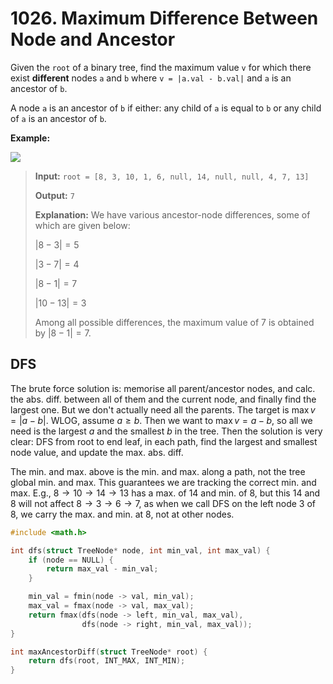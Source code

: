 # 1026. Maximum Difference Between Node and Ancestor

Given the `root` of a binary tree, find the maximum value `v` for which there exist **different** nodes `a` and `b` where `v = |a.val - b.val|` and `a` is an ancestor of `b`.

A node `a` is an ancestor of `b` if either: any child of `a` is equal to `b` or any child of `a` is an ancestor of `b`.

 
**Example:**

![](https://assets.leetcode.com/uploads/2020/11/09/tmp-tree.jpg)

> **Input:** `root = [8, 3, 10, 1, 6, null, 14, null, null, 4, 7, 13]`
> 
> **Output:** `7`
> 
> **Explanation:** We have various ancestor-node differences, some of which are given below:
> 
> $|8 - 3| = 5$
> 
> $|3 - 7| = 4$
> 
> $|8 - 1| = 7$
> 
> $|10 - 13| = 3$
> 
> Among all possible differences, the maximum value of $7$ is obtained by $|8 - 1| = 7$.


## DFS

The brute force solution is: memorise all parent/ancestor nodes, and calc. the abs. diff. between all of them and the current node, and finally find the largest one. But we don't actually need all the parents. The target is $\max v = |a - b|$. WLOG, assume $a \geq b$. Then we want to $\max v = a - b$, so all we need is the largest $a$ and the smallest $b$ in the tree. Then the solution is very clear: DFS from root to end leaf, in each path, find the largest and smallest node value, and update the max. abs. diff.

The min. and max. above is the min. and max. along a path, not the tree global min. and max. This guarantees we are tracking the correct min. and max. E.g., $8\to 10 \to 14\to 13$ has a max. of $14$ and min. of $8$, but this $14$ and $8$ will not affect $8\to 3\to 6\to 7$, as when we call DFS on the left node $3$ of $8$, we carry the max. and min. at $8$, not at other nodes.

```c
#include <math.h>

int dfs(struct TreeNode* node, int min_val, int max_val) {
    if (node == NULL) {
        return max_val - min_val;
    }

    min_val = fmin(node -> val, min_val);
    max_val = fmax(node -> val, max_val);
    return fmax(dfs(node -> left, min_val, max_val),
                dfs(node -> right, min_val, max_val));
}

int maxAncestorDiff(struct TreeNode* root) {
    return dfs(root, INT_MAX, INT_MIN);
}
``` 

